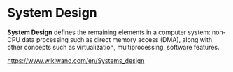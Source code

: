 # System Design


**System Design** defines the remaining elements in a computer system: non-CPU data processing such as direct memory access (DMA), along with other concepts such as virtualization, multiprocessing, software features.

https://www.wikiwand.com/en/Systems_design
